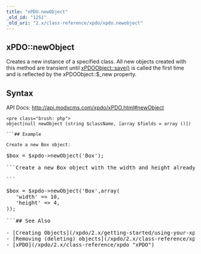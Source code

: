 ```yaml
---
title: "xPDO.newObject"
_old_id: "1251"
_old_uri: "2.x/class-reference/xpdo/xpdo.newobject"
---
```


## xPDO::newObject 

Creates a new instance of a specified class. 
All new objects created with this method are transient until [xPDOObject::save()](/xpdo/2.x/class-reference/xpdoobject/persistence-methods/save "save") is called the first time and is reflected by the xPDOObject::$\_new property.

## Syntax 

API Docs: <http://api.modxcms.com/xpdo/xPDO.html#newObject>

```
<pre class="brush: php">
object|null newObject (string $className, [array $fields = array ()])

```## Example 

Create a new Box object:

```
<pre class="brush: php">
$box = $xpdo->newObject('Box');

```Create a new Box object with the width and height already set:

```
<pre class="brush: php">
$box = $xpdo->newObject('Box',array(
   'width' => 10,
   'height' => 4,
));

```## See Also 

- [Creating Objects](/xpdo/2.x/getting-started/using-your-xpdo-model/creating-objects "Creating Objects")
- [Removing (deleting) objects](/xpdo/2.x/class-reference/xpdoobject/persistence-methods/remove)
- [xPDO](/xpdo/2.x/class-reference/xpdo "xPDO")